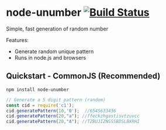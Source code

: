 # node-unumber [![Build Status](https://travis-ci.org/ganny26/node-unumber.svg?branch=master)](https://travis-ci.org/ganny26/node-unumber)

Simple, fast generation of random number

Features:

* Generate random unique pattern
* Runs in node.js and browsers


## Quickstart - CommonJS (Recommended)

```shell
npm install node-unumber
```

```javascript
// Generate a 5 digit pattern (random)
const cid = require('c1');
cid.generatePattern(10,'0');  //6545633436
cid.generatePattern(20,"a"); //ffeckzhgastisvtzuvcc
cid.generatePattern(20,"A"); //TZBUJIZNSSSBDSLBXRHI

```